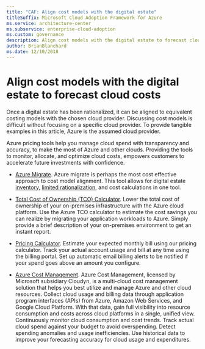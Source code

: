 ```yaml
---
title: "CAF: Align cost models with the digital estate"
titleSuffix: Microsoft Cloud Adoption Framework for Azure
ms.service: architecture-center
ms.subservice: enterprise-cloud-adoption
ms.custom: governance
description: Align cost models with the digital estate to forecast cloud costs.
author: BrianBlanchard
ms.date: 12/10/2018
---
```


# Align cost models with the digital estate to forecast cloud costs

Once a digital estate has been rationalized, it can be aligned to equivalent costing models with the chosen cloud provider. Discussing cost models is difficult without focusing on a specific cloud provider. To provide tangible examples in this article, Azure is the assumed cloud provider.

Azure pricing tools help you manage cloud spend with transparency and accuracy, to make the most of Azure and other clouds. Providing the tools to monitor, allocate, and optimize cloud costs, empowers customers to accelerate future investments with confidence.

- [Azure Migrate](/azure/migrate/migrate-overview). Azure migrate is perhaps the most cost effective approach to cost model alignment. This tool allows for digital estate [inventory](inventory.md), [limited rationalization](rationalize.md), and cost calculations in one tool.

- [Total Cost of Ownership (TCO) Calculator](https://azure.com/tco). Lower the total cost of ownership of your on-premises infrastructure with the Azure cloud platform. Use the Azure TCO calculator to estimate the cost savings you can realize by migrating your application workloads to Azure. Simply provide a brief description of your on-premises environment to get an instant report.

- [Pricing Calculator](https://azure.microsoft.com/en-in/pricing/). Estimate your expected monthly bill using our pricing calculator. Track your actual account usage and bill at any time using the billing portal. Set up automatic email billing alerts to be notified if your spend goes above an amount you configure.

- [Azure Cost Management](https://azure.microsoft.com/services/cost-management/). Azure Cost Management, licensed by Microsoft subsidiary Cloudyn, is a multi-cloud cost management solution that helps you best utilize and manage Azure and other cloud resources. Collect cloud usage and billing data through application program interfaces (APIs) from Azure, Amazon Web Services, and Google Cloud Platform. With that data, gain full visibility into resource consumption and costs across cloud platforms in a single, unified view. Continuously monitor cloud consumption and cost trends. Track actual cloud spend against your budget to avoid overspending. Detect spending anomalies and usage inefficiencies. Use historical data to improve your forecasting accuracy for cloud usage and expenditures.
